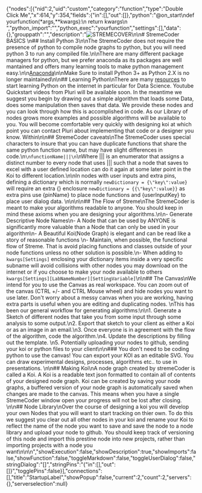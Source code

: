 {"nodes":[{"nid":2,"uid":"custom","category":"function","type":"Double Click Me","x":614,"y":354,"fields":{"in":[],"out":[]},"python":"@on_start\ndef yourfunction(*args,**kwargs):\n    return kwargs\n      ","python_import":"","python_exec":"yourfunction","settings":[],"data":{},"grouppath":"","description":"![STREMECOVER](http://go.pluricorp.com/websitemedia/gitlab/templatetop.svg)\n\n# StremeCoder BASICS \n## Install Python 3\n\nThe StremeCoder does not require the presence of python to compile node graphs to python, but you will need python 3 to run any compiled file.\n\nThere are many different package managers for python, but we prefer anaconda as its packages are well mantained and offers many learning tools to make python management easy.\n\n[Anaconda](https://www.anaconda.com/distribution/)\n\nMake Sure to install Python 3+ as Python 2.X is no longer maintained\n\n## Learning Python\nThere are many [resources](https://www.w3schools.com/python/) to start learning Python on the internet in particular for  Data Science. Youtube Quickstart videos from Pluri will be available soon. In the meantime we suggest you begin by drawing out a simple algorithm that loads some Data, does some manipulation then saves that data. We provide these nodes and you can look through how this is accomplished in code. As our Library of nodes grows more examples and possible algorithms will be available to you. You will become comfortable very quickly with designing koi at which point you can contact Pluri about implementing that code or a designer you know. Within\n\n## StremeCoder caveats\nThe StremeCoder uses special characters to insure that you can have duplicate functions that share the same python function name, but may have slight differences in code.\n```\nfunctionName|||\n```\nWhere ||| is an enumerator that assigns a distinct number to every node that uses ||| such that a node that saves to excel with a user defined location can do it again at some later point in the Koi to different location.\n\nIn nodes with user inputs and extra pins, defining a dictionary which is normally ``` newDictionary = {\"key\":value} ``` will require an extra {} enclosure ``` newDictionary = {{\"key\":value}} ``` as extra pins use {pinName} to place node functions and {userInputKey} to place user dialog data. \n\n\n\n## The Flow of Streme\nThe StremeCoder is meant to make your algorithms readable to anyone. You should keep in mind these axioms when you are designing your algorithms.\n\n- Generate Descriptive Node Names\n- A Node that can be used by ANYONE is significantly more valuable than a Node that can only be used in your algorithm\n- A Beautiful Koi(Node Graph) is elegant and can be read like a story of reasonable functions  \n- Maintain, when possible, the functional flow of Streme. That is avoid placing functions and classes outside of your node functions unless no other solution is possible.\n- When adding to ``` kwargs[Settings] ``` enclosing your dictionary items inside a very specific subname will avoid collisions with other nodes you may download on the internet or if you choose to make your node available to others ``` kwargs[Settings][LabNameNumber][SettingVariable] ```\n\n## The Canvas\nWe intend for you to use the Canvas as real workspace. You can zoom out of the canvas (CTRL +/- and CTRL Mouse wheel) and hide nodes you want to use later. Don't worry about a messy canvas when you are working, having extra parts is useful when you are editing and duplicating nodes. \nThis has been our general workflow for generating algorithms:\n\n1. Generate a Sketch of different nodes that take you from some input through some analysis to some output.\n2. Export that sketch to your client as either a Koi or as an image in an email.\n3. Once everyone is in agreement with the flow of the algorithm, code the algorithm.\n4. Update the descriptions by filling out the template. \n5. Potentially uploading your nodes to github, sending your koi or python files to your client\n\n### You don't need to be coding python to use the canvas! You can export your KOI as an editable SVG. You can draw experimental designs, processes, algorithms etc.. to use in presentations. \n\n## Making Koi\nA node graph created by stremeCoder is called a Koi. A Koi is a readable text json formatted to contain all of contents of your designed node graph. Koi can be created by saving your node graphs, a buffered version of your node graph is automatically saved when changes are made to the canvas. This means when you have a single StremeCoder window open your progress will not be lost after closing. \n\n## Node Library\nOver the course of designing a koi you will develop your own Nodes that you will want to start tracking on thier own. To do this we suggest you clear out all other nodes in your koi and rename your Koi to reflect the name of the node you want to save and save the node to a node library and upload your node to github. You should keep track of versioning of this node and import this prestine node into new projects, rather than importing projects with a node you want\n\n\n","showExecution":false,"showDescription":true,"showImports":false,"showFunction":false,"toggleMarkdown":false,"toggleUserDialog":false,"stringDialog":"[]","stringPins":"{\"in\":[],\"out\":[]}","togglePins":false}],"connections":[],"title":"StartupLabel","showPopup":false,"current":2,"count":2,"servers":{},"serverselection":null}